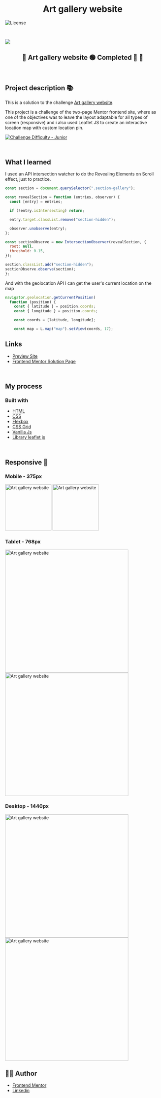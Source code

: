 <h1 align="center">Art gallery website
</h1>

<div align="left">

<img alt="License" align="center" src="https://img.shields.io/github/license/vanzasetia/art-gallery-website?color=green&style=for-the-badge&logo=github">

</div>

&nbsp;

![](./readme/art-gallery.jpg)

<h2 align="center"> 
	🚧 Art gallery website 🟢 Completed 🚀 🚧
  
</h2>

&nbsp;

<!--
## Table of contents

- [Project description](#description) - [What I learned](#What-I-learned) -->

<h2 id="#description">Project description 📚</h2>

This is a solution to the challenge
[Art gallery website](https://www.frontendmentor.io/challenges/art-gallery-website-yVdrZlxyA).

This project is a challenge of the two-page Mentor frontend site, where as one of the objectives was to leave the layout adaptable for all types of screen (responsive) and i also used Leaflet JS to create an interactive location map with custom location pin.

<a href="https://www.frontendmentor.io/challenges?difficulties=4"><img src="https://img.shields.io/badge/Difficulty-Junior-5f5668d0?style=for-the-badge&logo=frontendmentor" alt="Challenge Difficulty - Junior"></a>

&nbsp;

## What I learned

I used an API intersection watcher to do the Revealing Elements on Scroll effect, just to practice.

```js
const section = document.querySelector(".section-gallery");

const revealSection = function (entries, observer) {
  const [entry] = entries;

  if (!entry.isIntersecting) return;

  entry.target.classList.remove("section-hidden");

  observer.unobserve(entry);
};

const sectionObserve = new IntersectionObserver(revealSection, {
  root: null,
  threshold: 0.15,
});

section.classList.add("section-hidden");
sectionObserve.observe(section);
};
```

And with the geolocation API I can get the user's current location on the map

```js
navigator.geolocation.getCurrentPosition(
  function (position) {
    const { latitude } = position.coords;
    const { longitude } = position.coords;

    const coords = [latitude, longitude];

    const map = L.map("map").setView(coords, 17);


```

## Links

- [Preview Site](https://viniciusshenri96.github.io/art-gallery-website/)
- [Frontend Mentor Solution Page](https://www.frontendmentor.io/solutions/challenge-completed-with-htmlcssleaflet-jsgrid-and-responsive--kw3kKedNp)

&nbsp;

## My process

### Built with

- [HTML](https://developer.mozilla.org/en-US/docs/Web/HTML)
- [CSS](https://developer.mozilla.org/en-US/docs/Web/CSS)
- [Flexbox](https://css-tricks.com/snippets/css/a-guide-to-flexbox/)
- [CSS Grid](https://css-tricks.com/snippets/css/complete-guide-grid/)
- [Vanilla Js](http://vanilla-js.com)
- [Library leaflet js](https://leafletjs.com)

&nbsp;

## Responsive 📱

### Mobile - 375px

<p align="left">

  <img alt="Art gallery website" title="#art-gallery-website" src="readme/index-mobile.png" width="150px">
    <img alt="Art gallery website" title="#art-gallery-website" src="readme/location-mobile.png" width="150px">

</p>

### Tablet - 768px

<p align="left">
   <img alt="Art gallery website" title="#art-gallery-website" src="readme/index-tablet.png" width="400px">
     <img alt="Art gallery website" title="#art-gallery-website" src="readme/location-tablet.png" width="400px">

</p>

### Desktop - 1440px

<p align="left">
  <img alt="Art gallery website" title="#art-gallery-website" src="readme/index-desktop.png" width="400px">
    <img alt="Art gallery website" title="#art-gallery-website" src="readme/location-desktop.png" width="400px">

</p>

## 👨‍💻 Author

- [Frontend Mentor](https://www.frontendmentor.io/profile/viniciusshenri96)
- [Linkedin](https://www.linkedin.com/in/vinícius-henrique-7a2533229/)
